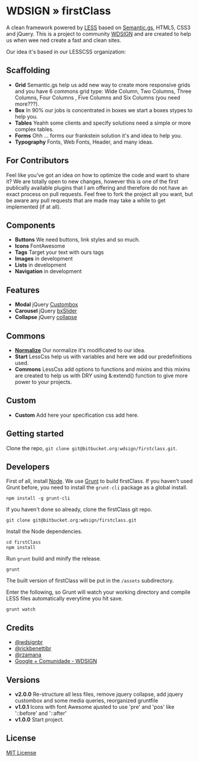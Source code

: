 WDSIGN » firstClass
=====================================
A clean framework powered by [LESS][1] based on [Semantic.gs][2], HTML5, CSS3 and jQuery.
This is a project to community [WDSIGN][93] and are created to help us when wee ned create a fast and clean sites.

Our idea it's based in our LESSCSS organization:

## Scaffolding

* **Grid**
	Semantic.gs help us add new way to create more responsive grids and you have 6 commons grid type: Wide Column, Two Columns, Three Columns, Four Columns , Five Columns and Six Columns (you need more???).
* **Box**
	In 90% our jobs is concentrated in boxes we start a boxes stypes to help you.
* **Tables**
	Yeahh some clients and specify solutions need a simple or more complex tables.
* **Forms**
	Ohh ... forms our frankstein solution it's and idea to help you.
* **Typography**
	Fonts, Web Fonts, Header, and many ideas.

For Contributors
----------------

Feel like you've got an idea on how to optimize the code and want to share it? We are totally open to new changes, however this is one of the first publically available plugins that I am offering and therefore do not have an exact process on pull requests. Feel free to fork the project all you want, but be aware any pull requests that are made may take a while to get implemented (if at all).


## Components

* **Buttons**
	We need buttons, link styles and so much.
* **Icons**
	FontAwesome
* **Tags**
	Target your text with ours tags
* **Images**
	in development
* **Lists**
	in development
* **Navigation**
	in development

## Features

* **Modal**
	jQuery [Custombox][20]
* **Carousel**
	jQuery [bxSlider][21]
* **Collapse**
	jQuery [collapse][22]

## Commons

* **[Normalize][30]**
	Our normalize it's modificated to our idea.
* **Start**
	LessCss help us with variables and here we add our predefinitions used.
* **Commons**
	LessCss add options to functions and mixins and this mixins are created to help us with DRY using &:extend() function to give more power to your projects.

## Custom
* **Custom**
	Add here your specification css add here.

## Getting started

Clone the repo, `git clone git@bitbucket.org:wdsign/firstclass.git`.

## Developers

First of all, install [Node][5]. We use [Grunt][6] to build firstClass. If you haven't used Grunt before, you need to install the `grunt-cli` package as a global install.

```
npm install -g grunt-cli
```

If you haven't done so already, clone the firstClass git repo.

```
git clone git@bitbucket.org:wdsign/firstclass.git
```
Install the Node dependencies.

```
cd firstClass
npm install
```

Run `grunt` build and minify the release.

```
grunt
```

The built version of firstClass will be put in the `/assets` subdirectory.

Enter the following, so Grunt will watch your working directory and compile LESS files automatically everytime you hit save.

```
grunt watch
```


## Credits

- [@wdsignbr][90]
- [@rickbenettibr][91]
- [@rzamana][92]
- [Google + Comunidade - WDSIGN][93]


## Versions

- **v2.0.0** Re-structure all less files, remove jquery collapse, add jquery custombox and some media queries, reorganized gruntfile
- **v1.0.1** Icons with font Awesome ajusted to use 'pre' and 'pos' like '::before' and '::after'
- **v1.0.0** Start project.


## License

[MIT License](http://en.wikipedia.org/wiki/MIT_License)


[1]: http://lesscss.org
[2]: https://github.com/twigkit/semantic.gs/
[5]: http://nodejs.org
[6]: http://gruntjs.com

[20]: http://dixso.github.io/custombox/
[21]: https://github.com/wandoledzep/bxslider-4
[22]: http://github.com/danielstocks/jQuery-Collapse/

[30]: http://necolas.github.io/normalize.css/

[90]: http://twitter.com/wdsignbr
[91]: http://twitter.com/rickbenettibr
[92]: http://twitter.com/rzamana
[93]: https://plus.google.com/u/0/communities/104431911254900556469
